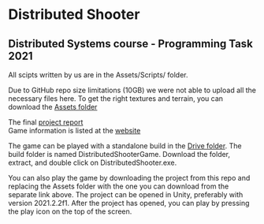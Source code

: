 # Distributed Shooter

## Distributed Systems course - Programming Task 2021

All scipts written by us are in the Assets/Scripts/ folder.

Due to GitHub repo size limitations (10GB) we were not able to upload all the necessary files here. To get the right textures and terrain, you can download the [Assets folder](https://drive.google.com/drive/folders/1YdaHjym6uTl3Xfy7XMbDgkyaTkJP7su9?usp=sharing)  

The final [project report](https://docs.google.com/document/d/1Y667sHizHCqbZ74C8EBlDwTeMErk6T3g/)  
Game information is listed at the [website](http://128.214.253.86/api/)  

The game can be played with a standalone build in the [Drive folder](https://drive.google.com/drive/folders/1YdaHjym6uTl3Xfy7XMbDgkyaTkJP7su9?usp=sharing). The build folder is named DistributedShooterGame. Download the folder, extract, and double click on DistributedShooter.exe.  

You can also play the game by downloading the project from this repo and replacing the Assets folder with the one you can download from the separate link above. The project can be opened in Unity, preferably with version 2021.2.2f1. After the project has opened, you can play by pressing the play icon on the top of the screen.  
